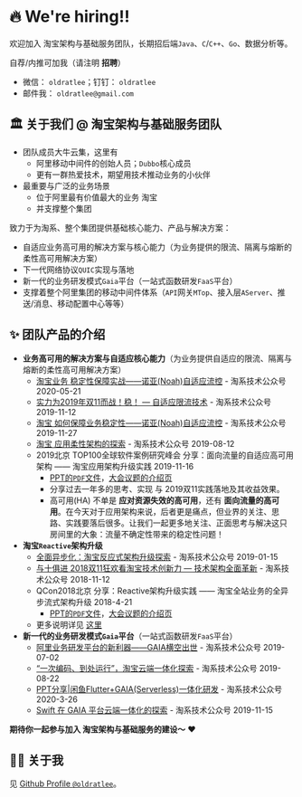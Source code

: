 # 🔥 We're hiring‼️

欢迎加入 淘宝架构与基础服务团队，长期招后端`Java`、`C`/`C++`、`Go`、数据分析等。

自荐/内推可加我（请注明 **招聘**）

- 微信： `oldratlee`；钉钉： `oldratlee`
- 邮件我： `oldratlee@gmail.com`

## 🏛 关于我们 @ 淘宝架构与基础服务团队

- 团队成员大牛云集，这里有
    - 阿里移动中间件的创始人员；`Dubbo`核心成员
    - 更有一群热爱技术，期望用技术推动业务的小伙伴
- 最重要与广泛的业务场景
    - 位于阿里最有价值最大的业务 淘宝
    - 并支撑整个集团

致力于为淘系、整个集团提供基础核心能力、产品与解决方案：

- 自适应业务高可用的解决方案与核心能力（为业务提供的限流、隔离与熔断的柔性高可用解决方案）
- 下一代网络协议`QUIC`实现与落地
- 新一代的业务研发模式`Gaia`平台（一站式函数研发`FaaS`平台）
- 支撑着整个阿里集团的移动中间件体系（`API`网关`MTop`、接入层`AServer`、推送/消息、移动配置中心等等）

## ✨ 团队产品的介绍

- **业务高可用的解决方案与自适应核心能力**（为业务提供自适应的限流、隔离与熔断的柔性高可用解决方案）
    - [淘宝业务 稳定性保障实战——诺亚(Noah)自适应流控](https://mp.weixin.qq.com/s/eHtc5qKmIbi3hsb0jqr5TQ) - 淘系技术公众号 2020-05-21
    - [实力为2019年双11而战！稳！ — 自适应限流技术](https://mp.weixin.qq.com/s/q3kSWp5DTgo6i6vp3p9MuQ) - 淘系技术公众号 2019-11-12
    - [淘宝 如何保障业务稳定性——诺亚(Noah)自适应流控](https://mp.weixin.qq.com/s/ePWqUiZcEy52mUHb4WbcSA) - 淘系技术公众号 2019-11-27
    - [淘宝 应用柔性架构的探索](https://mp.weixin.qq.com/s/uW8gNGCI-oj4NitU9dHZjQ) - 淘系技术公众号 2019-08-12
    - 2019北京 TOP100全球软件案例研究峰会 分享：面向流量的自适应高可用架构 —— 淘宝应用架构升级实践 2019-11-16
        - [PPT的`PDF`文件](https://github.com/oldratlee/reactive-practice-at-taobao/blob/master/%E9%9D%A2%E5%90%91%E6%B5%81%E9%87%8F%E7%9A%84%E8%87%AA%E9%80%82%E5%BA%94%E9%AB%98%E5%8F%AF%E7%94%A8%E6%9E%B6%E6%9E%84-%E6%B7%98%E5%AE%9D%E5%BA%94%E7%94%A8%E6%9E%B6%E6%9E%84%E5%8D%87%E7%BA%A7%E5%AE%9E%E8%B7%B5-%E6%9D%8E%E9%BC%8E-20191116-Top100.pdf)，[大会议题的介绍页](https://www.top100summit.com/detail?id=14331)
        - 分享过去一年多的思考、实现 与 2019双11实践落地及其收益效果。
        - 高可用(HA) 不单是 **应对资源失效的高可用**，还有 **面向流量的高可用**。在今天对于应用架构来说，后者更是痛点，但业界的关注、思路、实践要落后很多。让我们一起更多地关注、正面思考与解决这只房间里的大象：流量不确定性带来的稳定性问题！
- **淘宝`Reactive`架构升级**
    - [全面异步化：淘宝反应式架构升级探索](https://mp.weixin.qq.com/s/MLqBhgUCkEX1ARPmZPHChQ) - 淘系技术公众号 2019-01-15
    - [与十俱进 2018双11狂欢看淘宝技术创新力 — 技术架构全面革新](https://mp.weixin.qq.com/s/Ks-p67BoddNQB74yMz7YpQ) - 淘系技术公众号 2018-11-12
    - QCon2018北京 分享：Reactive架构升级实践 —— 淘宝全站业务的全异步流式架构升级 2018-4-21
        - [PPT的`PDF`文件](https://github.com/oldratlee/reactive-practice-at-taobao/blob/master/Reactive%E6%9E%B6%E6%9E%84%E5%8D%87%E7%BA%A7%E5%AE%9E%E8%B7%B5-%E6%9D%8E%E9%BC%8E-20180421-QCon%E5%8C%97%E4%BA%AC.pdf)，[大会议题的介绍页](https://2018.qconbeijing.com/presentation/462)
    - 更多说明详见 [这里](https://github.com/oldratlee/reactive-practice-at-taobao)
- **新一代的业务研发模式`Gaia`平台**（一站式函数研发`FaaS`平台）
    - [阿里业务研发平台的新利器——GAIA横空出世](https://mp.weixin.qq.com/s/mD0URwb3tV1MZ14GYJ1zrQ) - 淘系技术公众号 2019-07-02
    - [“一次编码、到处运行”，淘宝云端一体化探索](https://mp.weixin.qq.com/s/NSWhgJ132qbaCudIsJt7xw) - 淘系技术公众号 2019-08-22
    - [PPT分享|闲鱼Flutter+GAIA(Serverless)一体化研发](https://mp.weixin.qq.com/s/RjlMp22mlZRnPGoFvMhsgQ) - 淘系技术公众号 2020-3-26
    - [Swift 在 GAIA 平台云端一体化的探索](https://mp.weixin.qq.com/s/7B2FDBZ_vnvswiYWjLih4Q) - 淘系技术公众号 2019-11-15

**期待你一起参与加入 淘宝架构与基础服务的建设～** ♥️

## 👨‍🚒 关于我

见 [Github Profile `@oldratlee`](https://github.com/oldratlee)。
